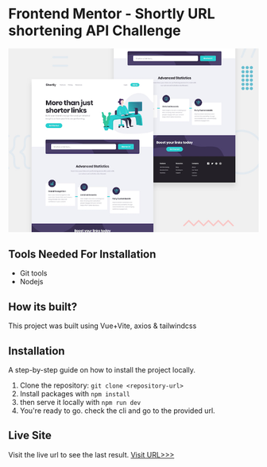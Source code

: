 # Frontend Mentor - Shortly URL shortening API Challenge

![Design preview for the Shortly URL shortening API coding challenge](./design/desktop-preview.jpg)

## Tools Needed For Installation
* Git tools
* Nodejs

## How its built?
This project was built using Vue+Vite, axios & tailwindcss

## Installation

A step-by-step guide on how to install the project locally.

1. Clone the repository: `git clone <repository-url>`
2. Install packages with `npm install`
3. then serve it locally with `npm run dev`
4. You're ready to go. check the cli and go to the provided url.
  

## Live Site

Visit the live url to see the last result.
[Visit URL>>>](https://sunny-malabi-9286a3.netlify.app/)
